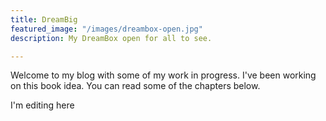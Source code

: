 ```yaml
---
title: DreamBig
featured_image: "/images/dreambox-open.jpg"
description: My DreamBox open for all to see.

---
```

Welcome to my blog with some of my work in progress. I've been working on this book idea. You can read some of the chapters below.

I'm editing here